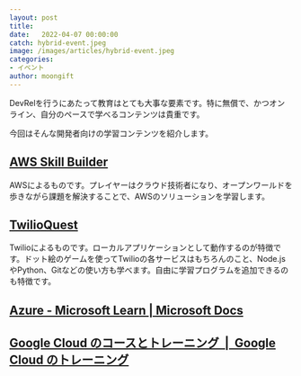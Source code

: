 ```yaml
---
layout: post
title: 
date:   2022-04-07 00:00:00
catch: hybrid-event.jpeg
image: /images/articles/hybrid-event.jpeg
categories:
- イベント
author: moongift
---
```


DevRelを行うにあたって教育はとても大事な要素です。特に無償で、かつオンライン、自分のペースで学べるコンテンツは貴重です。

今回はそんな開発者向けの学習コンテンツを紹介します。

## [AWS Skill Builder](https://explore.skillbuilder.aws/learn/course/external/view/elearning/11458/aws-cloud-quest-cloud-practitioner)

AWSによるものです。プレイヤーはクラウド技術者になり、オープンワールドを歩きながら課題を解決することで、AWSのソリューションを学習します。

## [TwilioQuest](https://www.twilio.com/quest/ja)

Twilioによるものです。ローカルアプリケーションとして動作するのが特徴です。ドット絵のゲームを使ってTwilioの各サービスはもちろんのこと、Node.jsやPython、Gitなどの使い方も学べます。自由に学習プログラムを追加できるのも特徴です。

## [Azure - Microsoft Learn | Microsoft Docs](https://docs.microsoft.com/ja-jp/learn/azure/)

## [Google Cloud のコースとトレーニング  |  Google Cloud のトレーニング](https://cloud.google.com/training?hl=ja)


